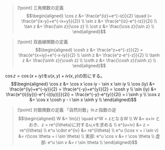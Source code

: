 > [!point] 三角関数の定義
> $$\begin{aligned}
> \cos z &= \frac{e^{iz}+e^{-iz}}{2} \quad (= \frac{e^{ix-y}+e^{-ix+y}}{2}) \\
> \sin z &= \frac{e^{iz}-e^{-iz}}{2i} \\
> \tan z &= \frac{\sin z}{\cos z} \\
> \cot z &= \frac{\cos z}{\sin z} \\
> \end{aligned}$$

> [!point] 双曲線関数の定義
> $$\begin{aligned}
> \cosh z &= \frac{e^z+e^{-z}}{2} = \frac{e^{x+iy}+e^{-x-iy}}{2} \\
> \sinh z &= \frac{e^z-e^{-z}}{2} \\
> \tanh z &= \frac{\sinh z}{\cosh z} \\
> \coth z &= \frac{\cosh z}{\sinh z} \\
> \end{aligned}$$

$\cos z = \cos (x+iy)$を$u(x,y)+iv(x,y)$の形にする。
$$\begin{aligned}
\cos z &= \cos x \cos iy - \sin x \sin iy \\
\cos (iy) &= \frac{e^{iy}+e^{-iy}}{2} = \frac{e^{-y}+e^{y}}{2} = \cosh y \\
\sin (iy) &= \frac{e^{i({iy})}-e^{-i({iy})}}{2i} = \frac{e^{-y}-e^{y}}{2i} = i \sinh y \\
\cos z &= \cos x \cosh y - i \sin x \sinh y \\
\end{aligned}$$

> [!point] 対数関数の定義
> 「自然対数」$\ln{z}$:指数の逆
> $$\begin{aligned}
> W &= \ln{z} \quad e^W = zとなるW \\
> W &= u+iv とおき、z = re^{i\theta}に対するu,vを求める \\
> e^{u+iv} &= z = re^{i\theta} \\
> e^u \cdot e^{iv} &= re^{i\theta} \\
> e^u (\cos v + i \sin v) &= r(\cos \theta + i \sin \theta) \\
> 実部: e^u \cos v &= r \cos \theta \\
> 虚部: e^u \sin v &= r \sin \theta \\
> \end{aligned}$$



